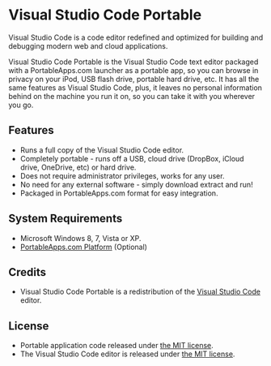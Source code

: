 # Visual Studio Code Portable

Visual Studio Code is a code editor redefined and optimized for building and debugging modern web and cloud applications.

Visual Studio Code Portable is the Visual Studio Code text editor packaged with a PortableApps.com launcher as a portable app, so you can browse in privacy on your iPod, USB flash drive, portable hard drive, etc. It has all the same features as Visual Studio Code, plus, it leaves no personal information behind on the machine you run it on, so you can take it with you wherever you go.

## Features
* Runs a full copy of the Visual Studio Code editor.
* Completely portable - runs off a USB, cloud drive (DropBox, iCloud drive, OneDrive, etc) or hard drive.
* Does not require administrator privileges, works for any user.
* No need for any external software - simply download extract and run!
* Packaged in PortableApps.com format for easy integration.

## System Requirements

* Microsoft Windows 8, 7, Vista or XP.
* [PortableApps.com Platform](http://portableapps.com/download) (Optional)

## Credits

* Visual Studio Code Portable is a redistribution of the [Visual Studio Code](https://code.visualstudio.com/) editor.

## License

* Portable application code released under [the MIT license](LICENSE).
* The Visual Studio Code editor is released under [the MIT license](https://github.com/Microsoft/vscode/blob/master/LICENSE.txt).
